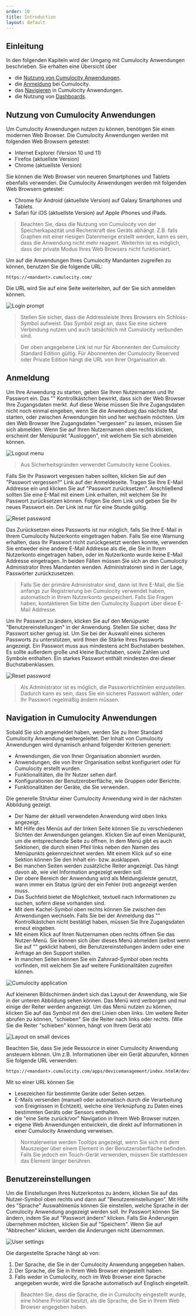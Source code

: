 ```yaml
---
order: 10
title: Introduction
layout: default
---
```


## Einleitung

In den folgenden Kapiteln wird der Umgang mit Cumulocity Anwendungen beschrieben.
Sie erhalten eine Übersicht über

   * die [Nutzung von Cumulocity Anwendungen](#accessing).
   * die [Anmeldung](#login) bei Cumulocity.
   * das [Navigieren](#navigating) in Cumulocity Anwendungen.
   * die Nutzung von [Dashboards](#dashboards).

## <a name="accessing"></a>Nutzung von Cumulocity Anwendungen

Um Cumulocity Anwendungen nutzen zu können, benötigen Sie einen modernen Web Browser. Die Cumulocity Anwendungen werden mit folgenden Web Browsern getestet:

  * Internet Explorer (Version 10 und 11)
  * Firefox (aktuellste Version)
  * Chrome (aktuellste Version)

Sie können die Web Browser von neueren Smartphones und Tablets ebenfalls verwenden. Die Cumulocity Anwendungen werden mit folgenden Web Browsern getestet:

  * Chrome für Android (aktuellste Version) auf Galaxy Smartphones und Tablets.
  * Safari für iOS (aktuellste Version) auf Apple iPhones und iPads.

> Beachten Sie, dass die Nutzung von Cumulocity von der Speicherkapazität und Rechenkraft des Geräts abhängt. Z.B. falls Graphen mit einer riesigen Datenmenge erstellt werden, kann es sein, dass die Anwendung nicht mehr reagiert. Weiterhin ist es möglich, dass der private Modus Ihres Web Browsers nicht funktioniert.

Um auf die Anwendungen Ihres Cumulocity Mandanten zugreifen zu können, benutzen Sie die folgende URL:

	https://<mandant>.cumulocity.com/

Die URL wird Sie auf eine Seite weiterleiten, auf der Sie sich anmelden können.

<img src="/guides/users-guide/login.png" alt="Login prompt" style="max-width: 50%">

> Stellen Sie sicher, dass die Addressleiste Ihres Browsers ein Schloss-Symbol aufweist. Das Symbol zeigt an, dass Sie eine sichere Verbindung nutzen und auch tatsächlich mit Cumulocity verbunden sind.

> Der oben angegebene Link ist nur für Abonnenten der Cumulocity Standard Edition gültig. Für Abonnenten der Cumulocity Reserved oder Private Edition hängt die URL von Ihrer Organisation ab.

## <a name="login"></a>Anmeldung

Um Ihre Anwendung zu starten, geben Sie Ihren Nutzernamen und Ihr Passwort ein. Das "" Kontrollkästchen bewirkt, dass sich der Web Browser Ihre Zugangsdaten merkt. Auf diese Weise müssen Sie Ihre Zugangsdaten nicht noch einmal eingeben, wenn Sie die Anwendung das nächste Mal starten, oder zwischen Anwendungen hin und her wechseln möchten. Um den Web Browser Ihre Zugangsdaten "vergessen" zu lassen, müssen Sie sich abmelden. Wenn Sie auf Ihren Nutzernamen oben rechts klicken, erscheint der Menüpunkt "Ausloggen", mit welchem Sie sich abmelden können.

<img src="/guides/benutzerhandbuch/overview/logout.png" alt="Logout menu" style="max-width: 60%">

> Aus Sicherheitsgründen verwendet Cumulocity keine Cookies.

Falls Sie Ihr Passwort vergessen haben sollten, klicken Sie auf den "Passwort vergessen?" Link auf der Anmeldeseite. Tragen Sie Ihre E-Mail Addresse ein und klicken Sie auf "Passwort zurücksetzen". Anschließend sollten Sie eine E-Mail mit einem Link erhalten, mit welchem Sie Ihr Passwort zurücksetzen können. Folgen Sie dem Link und geben Sie Ihr neues Passwort ein. Der Link ist nur für eine Stunde gültig.

<img src="/guides/users-guide/resetpassword.png" alt="Reset password" style="max-width: 50%">

Das Zurücksetzen eines Passworts ist nur möglich, falls Sie Ihre E-Mail in Ihrem Cumulocity Nutzerkonto eingetragen haben. Falls Sie eine Warnung erhalten, dass Ihr Passwort nicht zurückgesetzt werden konnte, verwenden Sie entweder eine andere E-Mail Addresse als die, die Sie in Ihrem Nutzerkonto eingetragen haben, oder im Nutzerkonto wurde keine E-Mail Addresse eingetragen. In beiden Fällen müssen Sie sich an den Cumulocity Administrator Ihres Mandanten wenden. Administratoren sind in der Lage, Passwörter zurückzusetzen.

> Falls Sie der primäre Administrator sind, dann ist Ihre E-Mail, die Sie anfangs zur Registrierung bei Cumulocity verwendet haben, automatisch in Ihrem Nutzerkonto gespeichert. Falls Sie Fragen haben, kontaktieren Sie bitte den Cumulocity Support über diese E-Mail Addresse.

Um Ihr Passwort zu ändern, klicken Sie auf den Menüpunkt "Benutzereinstellungen" in der Anwendung. Stellen Sie sicher, dass Ihr Passwort sicher genug ist. Um Sie bei der Auswahl eines sicheren Passworts zu unterstützen, wird Ihnen die Stärke Ihres Passworts angezeigt. Ein Passwort muss aus mindestens acht Buchstaben bestehen. Es sollte außerdem große und kleine Buchstaben, sowie Zahlen und Symbole enthalten. Ein starkes Passwort enthält mindesten drei dieser Buchstabenklassen.

<img src="/guides/users-guide/passwordstrength.png" alt="Reset password" style="max-width: 50%">

> Als Administrator ist es möglich, die Passwortrichtlinien einzustellen. Dadurch kann es sein, dass Sie ein sicheres Passwort wählen, oder Ihr Passwort regelmäßig ändern müssen.

## <a name="navigating"></a>Navigation in Cumulocity Anwendungen

Sobald Sie sich angemeldet haben, werden Sie zu Ihrer Standard Cumulocity Anwendung weitergeleitet. Der Inhalt von Cumulocity Anwendungen wird dynamisch anhand folgender Kriterien generiert:

* Anwendungen, die von Ihner Organisation abonniert wurden.
* Anwendungen, die von Ihrer Organisation selbst konfiguriert oder für Cumulocity erstellt wurden.
* Funktionalitäten, die Ihr Nutzer sehen darf.
* Konfigurationen der Benutzeroberfläche, wie Gruppen oder Berichte.
* Funktionalitäten der Geräte, die Sie verwenden.

Die generelle Struktur einer Cumulocity Anwendung wird in der nächsten Abbildung gezeigt.

* Der Name der aktuell verwendeten Anwendung wird oben links angezeigt.
* Mit Hilfe des Menüs auf der linken Seite können Sie zu verschiedenen Sichten der Anwendungen gelangen. Klicken Sie auf einen Menüpunkt, um die entsprechende Seite zu öffnen. In dem Menü gibt es auch Sektionen, die durch einen Pfeil links neben den Namen des Menüpunkts gekennzeichnet werden. Mit einem Klick auf so eine Sektion können Sie den Inhalt ein- bzw. ausklappen. 
* Bei manchen Seiten werden zusätzliche Reiter angezeigt. Das hängt davon ab, wie viel Information angezeigt werden soll.
* Der obere Bereich der Anwendung wird als Meldungsleiste genutzt, wann immer ein Status (grün) der ein Fehler (rot) angezeigt werden muss.
* Das Suchfeld bietet die Möglichkeit, textuell nach Informationen zu suchen, sofern diese vorhanden sind.
* Mit dem Kachel-Symbol oben rechts können Sie zwischen den Anwendungen wechseln. Falls Sie bei der Anmeldung das "" Kontrollkästchen nicht bestätigt haben, müssen Sie Ihre Zugangsdaten erneut eingeben.
* Mit einem Klick auf Ihren Nutzernamen oben rechts öffnen Sie das Nutzer-Menü. Sie können sich über dieses Menü abmelden (selbst wenn Sie auf "" geklickt haben), die Benutzereinstellungen ändern oder eine Anfrage an den Support stellen. 
* In manchen Seiten können Sie ein Zahnrad-Symbol oben rechts vorfinden, mit welchem Sie auf weitere Funktionalitäten zugreifen können.

![Cumulocity application](/guides/benutzerhandbuch/overview/app.png)

Auf kleineren Bildschirmen ändert sich das Layout der Anwendung, wie Sie in der unteren Abbildung sehen können. Das Menü wird verborgen und nur einige der Reiter werden angezeigt. Um das Menü nutzen zu können, klicken Sie auf das Symbol mit den drei Linien oben links. Um weitere Reiter abrufen zu können, "schieben" Sie die Reiter nach links oder rechts. (Wie Sie die Reiter "schieben" können, hängt von Ihrem Gerät ab)

<img src="/guides/users-guide/appsmall.png" alt="Layout on small devices" style="max-width: 50%">

Beachten Sie, dass Sie jede Ressource in einer Cumulocity Anwendung ansteuern können. Um z.B. Informationen über ein Gerät abzurufen, können Sie folgende URL verwenden:

	https://<mandant>.cumulocity.com/apps/devicemanagement/index.html#/device/<id>/info

Mit so einer URL können Sie

  * Lesezeichen für bestimmte Geräte oder Seiten setzen.
  * E-Mails versenden (manuell oder automatisch durch die Verarbeitung von Ereignissen in Echtzeit), welche eine Verknüpfung zu Daten eines bestimmten Geräts oder Sensors enthalten.
  * die "eine Seite zurück/vor" Navigation in Ihrem Web Browser nutzen.
  * eigene Web Anwendungen entwickeln, die direkt auf Informationen in einer Cumulocity Anwendung verweisen.

> Normalerweise werden Tooltips angezeigt, wenn Sie sich mit dem Mauszeiger über einem Element in der Benutzeroberfläche befinden. Falls Sie jedoch ein Touch-Gerät verwenden, müssen Sie stattdessen das Element länger berühren.

## <a name="settings"></a>Benutzereinstellungen

Um die Einstellungen Ihres Nutzerkontos zu ändern, klicken Sie auf das Nutzer-Symbol oben rechts und dann auf "Benutzereinstellungen". Mit Hilfe des "Sprache" Auswahlmenüs können Sie einstellen, welche Sprache in der Cumulocity Anwendung angezeigt werden soll. Ihr Passwort können Sie ändern, indem Sie auf "Passwort ändern" klicken. Falls Sie Änderungen übernehmen möchten, klicken Sie auf "Speichern". Wenn Sie auf "Abbrechen" klicken, werden die Änderungen nicht übernommen.

<img src="/guides/benutzerhandbuch/overview/usersettings.png" alt="User settings"  style="max-width: 60%">

Die dargestellte Sprache hängt ab von:

1. Der Sprache, die Sie in der Cumulocity Anwendung angegeben haben.
2. Der Sprache, die Sie in Ihrem Web Browser eingestellt haben.
3. Falls weder in Cumulocity, noch im Web Browser eine Sprache angegeben wurde, wird die Sprache automatisch auf Englisch eingetellt.

> Beachten Sie, dass die Sprache, die in Cumulocity eingestellt wurde, eine höhere Priorität besitzt, als die Sprache, die Sie in Ihrem Web Browser angegeben haben.
